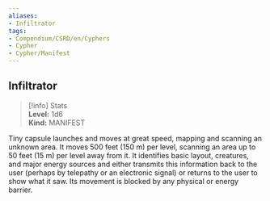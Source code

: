 ```yaml
---
aliases:
- Infiltrator
tags:
- Compendium/CSRD/en/Cyphers
- Cypher
- Cypher/Manifest
---
```


  
## Infiltrator  
>[!info] Stats  
> **Level:** 1d6  
> **Kind:** MANIFEST
  
Tiny capsule launches and moves at great speed, mapping and scanning an unknown area. It moves 500 feet (150 m) per level, scanning an area up to 50 feet (15 m) per level away from it. It identifies basic layout, creatures, and major energy sources and either transmits this information back to the user (perhaps by telepathy or an electronic signal) or returns to the user to show what it saw. Its movement is blocked by any physical or energy barrier.